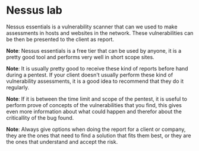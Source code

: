 # Nessus lab

Nessus essentials is a vulnerability scanner that can we used to make assessments in hosts and websites in the network. These vulnerabilities can be then be presented to the client as report.

**Note**: Nessus essentials is a free tier that can be used by anyone, it is a pretty good tool and performs very well in short scope sites.

**Note**: It is usually pretty good to receive these kind of reports before hand during a pentest. If your client doesn't usually perform these kind of vulnerability assessments, it is a good idea to recommend that they do it regularly.

**Note**: If it is between the time limit and scope of the pentest, it is useful to perform prove of concepts of the vulnerabilities that you find, this gives even more information about what could happen and therefor about the criticallity of the bug found.

**Note**: Always give options when doing the report for a client or company, they are the ones that need to find a solution that fits them best, or they are the ones that understand and accept the risk.